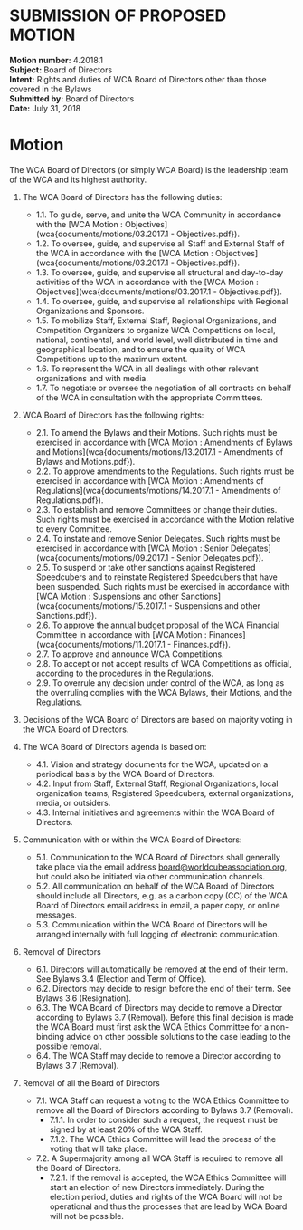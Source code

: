 # SUBMISSION OF PROPOSED MOTION

**Motion number:** 4.2018.1  
**Subject:** Board of Directors  
**Intent:** Rights and duties of WCA Board of Directors other than those covered in the Bylaws  
**Submitted by:** Board of Directors  
**Date:** July 31, 2018  

# Motion

The WCA Board of Directors (or simply WCA Board) is the leadership team of the WCA and its highest authority.

1. The WCA Board of Directors has the following duties:
   - 1.1. To guide, serve, and unite the WCA Community in accordance with the [WCA Motion : Objectives](wca{documents/motions/03.2017.1 - Objectives.pdf}).
   - 1.2. To oversee, guide, and supervise all Staff and External Staff of the WCA in accordance with the [WCA Motion : Objectives](wca{documents/motions/03.2017.1 - Objectives.pdf}).
   - 1.3. To oversee, guide, and supervise all structural and day-to-day activities of the WCA in accordance with the [WCA Motion : Objectives](wca{documents/motions/03.2017.1 - Objectives.pdf}).
   - 1.4. To oversee, guide, and supervise all relationships with Regional Organizations and Sponsors.
   - 1.5. To mobilize Staff, External Staff, Regional Organizations, and Competition Organizers to organize WCA Competitions on local, national, continental, and world level, well distributed in time and geographical location, and to ensure the quality of WCA Competitions up to the maximum extent.
   - 1.6. To represent the WCA in all dealings with other relevant organizations and with media.
   - 1.7. To negotiate or oversee the negotiation of all contracts on behalf of the WCA in consultation with the appropriate Committees.

2. WCA Board of Directors has the following rights:
   - 2.1. To amend the Bylaws and their Motions. Such rights must be exercised in accordance with [WCA Motion : Amendments of Bylaws and Motions](wca{documents/motions/13.2017.1 - Amendments of Bylaws and Motions.pdf}).
   - 2.2. To approve amendments to the Regulations. Such rights must be exercised in accordance with [WCA Motion : Amendments of Regulations](wca{documents/motions/14.2017.1 - Amendments of Regulations.pdf}).
   - 2.3. To establish and remove Committees or change their duties. Such rights must be exercised in accordance with the Motion relative to every Committee.
   - 2.4. To instate and remove Senior Delegates. Such rights must be exercised in accordance with [WCA Motion : Senior Delegates](wca{documents/motions/09.2017.1 - Senior Delegates.pdf}).
   - 2.5. To suspend or take other sanctions against Registered Speedcubers and to reinstate Registered Speedcubers that have been suspended. Such rights must be exercised in accordance with [WCA Motion : Suspensions and other Sanctions](wca{documents/motions/15.2017.1 - Suspensions and other Sanctions.pdf}).
   - 2.6. To approve the annual budget proposal of the WCA Financial Committee in accordance with [WCA Motion : Finances](wca{documents/motions/11.2017.1 - Finances.pdf}).
   - 2.7. To approve and announce WCA Competitions.
   - 2.8. To accept or not accept results of WCA Competitions as official, according to the procedures in the Regulations.
   - 2.9. To overrule any decision under control of the WCA, as long as the overruling complies with the WCA Bylaws, their Motions, and the Regulations.

3. Decisions of the WCA Board of Directors are based on majority voting in the WCA Board of Directors.

4. The WCA Board of Directors agenda is based on:
   - 4.1. Vision and strategy documents for the WCA, updated on a periodical basis by the WCA Board of Directors.
   - 4.2. Input from Staff, External Staff, Regional Organizations, local organization teams, Registered Speedcubers, external organizations, media, or outsiders.
   - 4.3. Internal initiatives and agreements within the WCA Board of Directors.

5. Communication with or within the WCA Board of Directors:
   - 5.1. Communication to the WCA Board of Directors shall generally take place via the email address [board@worldcubeassociation.org](mailto:board@worldcubeassociation.org), but could also be initiated via other communication channels.
   - 5.2. All communication on behalf of the WCA Board of Directors should include all Directors, e.g. as a carbon copy (CC) of the WCA Board of Directors email address in email, a paper copy, or online messages.
   - 5.3. Communication within the WCA Board of Directors will be arranged internally with full logging of electronic communication.

6. Removal of Directors
   - 6.1. Directors will automatically be removed at the end of their term. See Bylaws 3.4 (Election and Term of Office).
   - 6.2. Directors may decide to resign before the end of their term. See Bylaws 3.6 (Resignation).
   - 6.3. The WCA Board of Directors may decide to remove a Director according to Bylaws 3.7 (Removal). Before this final decision is made the WCA Board must first ask the WCA Ethics Committee for a non-binding advice on other possible solutions to the case leading to the possible removal.
   - 6.4. The WCA Staff may decide to remove a Director according to Bylaws 3.7 (Removal).

7. Removal of all the Board of Directors
   - 7.1. WCA Staff can request a voting to the WCA Ethics Committee to remove all the Board of Directors according to Bylaws 3.7 (Removal).
      - 7.1.1. In order to consider such a request, the request must be signed by at least 20% of the WCA Staff.
      - 7.1.2. The WCA Ethics Committee will lead the process of the voting that will take place.
   - 7.2. A Supermajority among all WCA Staff is required to remove all the Board of Directors.
      - 7.2.1. If the removal is accepted, the WCA Ethics Committee will start an election of new Directors immediately. During the election period, duties and rights of the WCA Board will not be operational and thus the processes that are lead by WCA Board will not be possible.
